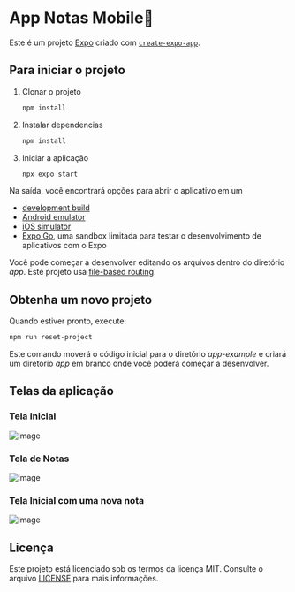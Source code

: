 # App Notas Mobile📱

Este é um projeto [Expo](https://expo.dev) criado com [`create-expo-app`](https://www.npmjs.com/package/create-expo-app).

## Para iniciar o projeto

1. Clonar o projeto

   ```bash
   npm install
   ```
   
3. Instalar dependencias

   ```bash
   npm install
   ```

4. Iniciar a aplicação

   ```bash
   npx expo start
   ```

Na saída, você encontrará opções para abrir o aplicativo em um

- [development build](https://docs.expo.dev/develop/development-builds/introduction/)
- [Android emulator](https://docs.expo.dev/workflow/android-studio-emulator/)
- [iOS simulator](https://docs.expo.dev/workflow/ios-simulator/)
- [Expo Go](https://expo.dev/go), uma sandbox limitada para testar o desenvolvimento de aplicativos com o Expo

Você pode começar a desenvolver editando os arquivos dentro do diretório *app*. Este projeto usa [file-based routing](https://docs.expo.dev/router/introduction).

## Obtenha um novo projeto

Quando estiver pronto, execute:

```bash
npm run reset-project
```

Este comando moverá o código inicial para o diretório *app-example* e criará um diretório *app* em branco onde você poderá começar a desenvolver.

## Telas da aplicação

### Tela Inicial
![image](https://github.com/user-attachments/assets/03824e1a-2aa3-42d7-bb68-8a4225107c68)

### Tela de Notas
![image](https://github.com/user-attachments/assets/39c43a9b-ea83-4a6c-866f-c8b85fef3e30)

### Tela Inicial com uma nova nota
![image](https://github.com/user-attachments/assets/9f87a1a4-127d-4ed2-8603-c13fc65c220c)

## Licença

Este projeto está licenciado sob os termos da licença MIT. Consulte o arquivo [LICENSE](./LICENSE) para mais informações.

